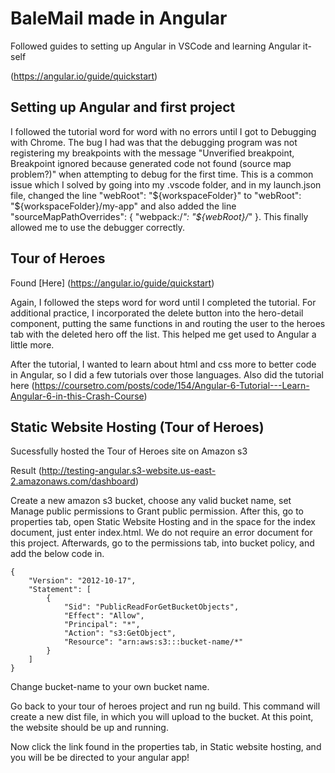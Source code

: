 # BaleMail made in Angular 
Followed guides to setting up Angular in VSCode and learning Angular it-self

(https://angular.io/guide/quickstart)

## Setting up Angular and first project
I followed the tutorial word for word with no errors until I got to Debugging with Chrome. The bug I had was that the debugging program was not registering my breakpoints with the message "Unverified breakpoint, Breakpoint ignored because generated code not found (source map problem?)" when attempting to debug for the first time. This is a common issue which I solved by going into my .vscode folder, and in my launch.json file, changed the line "webRoot": "${workspaceFolder}" to "webRoot": "${workspaceFolder}/my-app" and also added the line
"sourceMapPathOverrides": { "webpack:/*": "${webRoot}/*" }. This finally allowed me to use the debugger correctly.

## Tour of Heroes
Found [Here] (https://angular.io/guide/quickstart)

Again, I followed the steps word for word until I completed the tutorial. For additional practice, I incorporated the delete button into the hero-detail component, putting the same functions in and routing the user to the heroes tab with the deleted hero off the list. This helped me get used to Angular a little more.

After the tutorial, I wanted to learn about html and css more to better code in Angular, so I did a few tutorials over those languages.
Also did the tutorial here (https://coursetro.com/posts/code/154/Angular-6-Tutorial---Learn-Angular-6-in-this-Crash-Course)

## Static Website Hosting (Tour of Heroes)
Sucessfully hosted the Tour of Heroes site on Amazon s3

Result (http://testing-angular.s3-website.us-east-2.amazonaws.com/dashboard)

Create a new amazon s3 bucket, choose any valid bucket name, set Manage public permissions to Grant public permission. After this, go to properties tab, open Static Website Hosting and in the space for the index document, just enter index.html. We do not require an error document for this project. Afterwards, go to the permissions tab, into bucket policy, and add the below code in.

```
{
    "Version": "2012-10-17",
    "Statement": [
        {
            "Sid": "PublicReadForGetBucketObjects",
            "Effect": "Allow",
            "Principal": "*",
            "Action": "s3:GetObject",
            "Resource": "arn:aws:s3:::bucket-name/*"
        }
    ]
}
```
Change bucket-name to your own bucket name.

Go back to your tour of heroes project and run ng build. This command will create a new dist file, in which you will upload to the bucket. At this point, the website should be up and running.

Now click the link found in the properties tab, in Static website hosting, and you will be be directed to your angular app!

